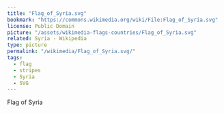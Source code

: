 ```yaml
---
title: "Flag_of_Syria.svg"
bookmark: "https://commons.wikimedia.org/wiki/File:Flag_of_Syria.svg"
license: Public Domain
picture: "/assets/wikimedia-flags-countries/Flag_of_Syria.svg"
related: Syria - Wikipedia
type: picture
permalink: "/wikimedia/Flag_of_Syria.svg/"
tags:
  - flag
  - stripes
  - Syria
  - SVG
---
```

Flag of Syria